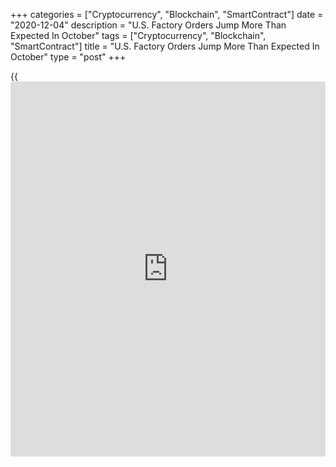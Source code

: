 +++
categories = ["Cryptocurrency", "Blockchain", "SmartContract"]
date = "2020-12-04"
description = "U.S. Factory Orders Jump More Than Expected In October"
tags = ["Cryptocurrency", "Blockchain", "SmartContract"]
title = "U.S. Factory Orders Jump More Than Expected In October"
type = "post"
+++

{{<iframe id="large-banner" src="https://www.bounty.group/#slide=19.0" width="100%" height="600" scrolling="no" style="border: 0px solid rgb(216, 221, 230); border-radius: 3px;">}}

Data released by the Commerce Department on Friday showed new orders for
U.S. manufactured goods increased for the sixth consecutive month in
October.

The Commerce Department said factory orders climbed by 1.0 percent in
October after surging by an upwardly revised 1.3 percent in September.

Economists had expected factory orders to increase by 0.8 percent
compared to the 1.1 percent jump originally reported for the previous
month.

The report said orders for durable goods shot up by 1.3 percent,
unchanged from the previously published increase, while orders for non-
durable goods rose by 0.7 percent.

Shipments of manufactured goods also increased for the sixth consecutive
month, jumping by 1.0 percent in October after rising by 0.5 percent in
September.

Meanwhile, the Commerce Department said inventories ticked up by 0.2
percent in October after edging down by 0.1 percent in September.

With shipments rising by more than inventories, the inventories-to-
shipments ratio slipped to 1.41 in October from 1.42 in September.

For comments and feedback [contact](https://www.playgroundfx.com/contact/): editorial@rtt[news](https://www.letsplayfx.com/blog/forex-news-website/).com

[Economic News][1]

 **What parts of the world are seeing the best (and worst) economic
performances lately? Click[here][2] to check out our [Econ Scorecard][2]
and find out! See up-to-the-moment [ranking](https://www.playgroundfx.com/blog/crypto-exchange-ranking/)s for the best and worst
performers in [GDP][3], [unemployment rate][4], [inflation][5] and much
more.**

   1. www.rtt[news](https://www.letsplayfx.com/blog/forex-news-website/).com/Content/EconomicNews.aspx
   2. www.rtt[news](https://www.letsplayfx.com/blog/forex-news-website/).com/economic-scorecard/world-rank/PPI/highest-performance.aspx
   3. www.rtt[news](https://www.letsplayfx.com/blog/forex-news-website/).com/economic-scorecard/world-rank/GDP/highest-performance.aspx
   4. www.rtt[news](https://www.letsplayfx.com/blog/forex-news-website/).com/economic-scorecard/world-rank/unemployment-rate/lowest-performance.aspx
   5. www.rtt[news](https://www.letsplayfx.com/blog/forex-news-website/).com/economic-scorecard/world-rank/CPI/highest-performance.aspx